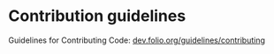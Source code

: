 # Contribution guidelines

Guidelines for Contributing Code:
[dev.folio.org/guidelines/contributing](https://dev.folio.org/guidelines/contributing)
